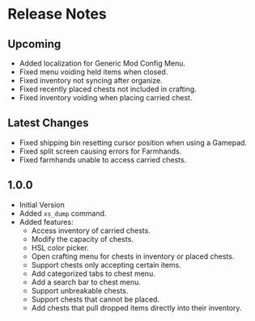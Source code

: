 ﻿# Release Notes

## Upcoming

- Added localization for Generic Mod Config Menu.
- Fixed menu voiding held items when closed.
- Fixed inventory not syncing after organize.
- Fixed recently placed chests not included in crafting.
- Fixed inventory voiding when placing carried chest.

## Latest Changes

- Fixed shipping bin resetting cursor position when using a Gamepad.
- Fixed split screen causing errors for Farmhands.
- Fixed farmhands unable to access carried chests.

## 1.0.0

- Initial Version
- Added `xs_dump` command.
- Added features:
    - Access inventory of carried chests.
    - Modify the capacity of chests.
    - HSL color picker.
    - Open crafting menu for chests in inventory or placed chests.
    - Support chests only accepting certain items.
    - Add categorized tabs to chest menu.
    - Add a search bar to chest menu.
    - Support unbreakable chests.
    - Support chests that cannot be placed.
    - Add chests that pull dropped items directly into their inventory.
